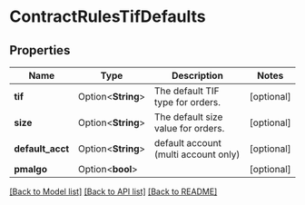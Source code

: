 # ContractRulesTifDefaults

## Properties

Name | Type | Description | Notes
------------ | ------------- | ------------- | -------------
**tif** | Option<**String**> | The default TIF type for orders. | [optional]
**size** | Option<**String**> | The default size value for orders. | [optional]
**default_acct** | Option<**String**> | default account (multi account only) | [optional]
**pmalgo** | Option<**bool**> |  | [optional]

[[Back to Model list]](../README.md#documentation-for-models) [[Back to API list]](../README.md#documentation-for-api-endpoints) [[Back to README]](../README.md)

